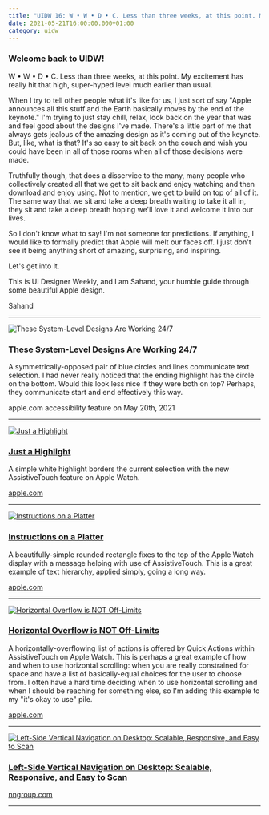 ```yaml
---
title: "UIDW 16: W • W • D • C. Less than three weeks, at this point. My excitement has really hit that high, super-hyped point much earlier than usual."
date: 2021-05-21T16:00:00.000+01:00
category: uidw
---
```


### Welcome back to UIDW!

W • W • D • C. Less than three weeks, at this point. My excitement has really hit that high, super-hyped level much earlier than usual.

When I try to tell other people what it's like for us, I just sort of say "Apple announces all this stuff and the Earth basically moves by the end of the keynote." I'm trying to just stay chill, relax, look back on the year that was and feel good about the designs I've made. There's a little part of me that always gets jealous of the amazing design as it's coming out of the keynote. But, like, what is that? It's so easy to sit back on the couch and wish you could have been in all of those rooms when all of those decisions were made.

Truthfully though, that does a disservice to the many, many people who collectively created all that we get to sit back and enjoy watching and then download and enjoy using. Not to mention, we get to build on top of all of it. The same way that we sit and take a deep breath waiting to take it all in, they sit and take a deep breath hoping we'll love it and welcome it into our lives.

So I don't know what to say! I'm not someone for predictions. If anything, I would like to formally predict that Apple will melt our faces off. I just don't see it being anything short of amazing, surprising, and inspiring.

Let's get into it.

This is UI Designer Weekly, and I am Sahand, your humble guide through some beautiful Apple design.

 Sahand 

---

![](https://assets.sahandnayebaziz.org/these-system-level-designs-are-working-247.jpeg "These System-Level Designs Are Working 24/7") 

### These System-Level Designs Are Working 24/7

A symmetrically-opposed pair of blue circles and lines communicate text selection. I had never really noticed that the ending highlight has the circle on the bottom. Would this look less nice if they were both on top? Perhaps, they communicate start and end effectively this way.

 apple.com accessibility feature on May 20th, 2021 

---

[![](https://assets.sahandnayebaziz.org/just-a-highlight.jpeg "Just a Highlight")](https://cur.at/Q5DsqxP?m=web) 

### [Just a Highlight](https://cur.at/Q5DsqxP?m=web)

A simple white highlight borders the current selection with the new AssistiveTouch feature on Apple Watch.

[apple.com](https://cur.at/Q5DsqxP?m=web) 

---

[![](https://assets.sahandnayebaziz.org/instructions-on-a-platter.jpeg "Instructions on a Platter")](https://cur.at/goH6Kxw?m=web) 

### [Instructions on a Platter](https://cur.at/goH6Kxw?m=web)

A beautifully-simple rounded rectangle fixes to the top of the Apple Watch display with a message helping with use of AssistiveTouch. This is a great example of text hierarchy, applied simply, going a long way.

[apple.com](https://cur.at/goH6Kxw?m=web) 

---

[![](https://assets.sahandnayebaziz.org/horizontal-overflow-is-not-off-limits.jpeg "Horizontal Overflow is NOT Off-Limits")](https://cur.at/DHhgDST?m=web) 

### [Horizontal Overflow is NOT Off-Limits](https://cur.at/DHhgDST?m=web)

A horizontally-overflowing list of actions is offered by Quick Actions within AssistiveTouch on Apple Watch. This is perhaps a great example of how and when to use horizontal scrolling: when you are really constrained for space and have a list of basically-equal choices for the user to choose from. I often have a hard time deciding when to use horizontal scrolling and when I should be reaching for something else, so I'm adding this example to my "it's okay to use" pile.

[apple.com](https://cur.at/DHhgDST?m=web) 

---

[![](https://assets.sahandnayebaziz.org/left-side-vertical-navigation-on-desktop:-scalable-responsive-and-easy-to-scan.jpeg "Left-Side Vertical Navigation on Desktop: Scalable, Responsive, and Easy to Scan")](https://cur.at/9DwH89s?m=web) 

### [Left-Side Vertical Navigation on Desktop: Scalable, Responsive, and Easy to Scan](https://cur.at/9DwH89s?m=web)

[nngroup.com](https://cur.at/9DwH89s?m=web) 

---